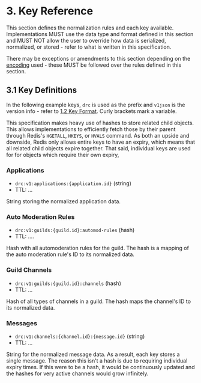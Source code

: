 # 3. Key Reference

This section defines the normalization rules and each key available.
Implementations MUST use the data type and format defined in this
section and MUST NOT allow the user to override how data is serialized,
normalized, or stored - refer to what is written in this specification.

There may be exceptions or amendments to this section depending on the
[encoding](./encodings.md) used - these MUST be followed over the rules
defined in this section.

## 3.1 Key Definitions

In the following example keys, `drc` is used as the prefix and `v1json`
is the version info - refer to
[1.2 Key Format](./specification.md#12-key-format). Curly brackets mark
a variable.

This specification makes heavy use of hashes to store related child
objects. This allows implementations to efficiently fetch those by
their parent through Redis's `HGETALL`, `HKEYS`, or `HVALS` command.
As both an upside and downside, Redis only allows entire keys to have
an expiry, which means that all related child objects expire together.
That said, individual keys are used for for objects which require
their own expiry,

### Applications

* `drc:v1:applications:{application.id}` (string)
* TTL: ...

String storing the normalized application data.

### Auto Moderation Rules

* `drc:v1:guilds:{guild.id}:automod-rules` (hash)
* TTL: ....

Hash with all automoderation rules for the guild. The hash is a mapping
of the auto moderation rule's ID to its normalized data.

### Guild Channels

* `drc:v1:guilds:{guild.id}:channels` (hash)
* TTL: ...

Hash of all types of channels in a guild. The hash maps the channel's ID
to its normalized data.

### Messages

* `drc:v1:channels:{channel.id}:{message.id}` (string)
* TTL: ...

String for the normalized message data. As a result, each key stores
a single message. The reason this isn't a hash is due to requiring
individual expiry times. If this were to be a hash, it would be
continuously updated and the hashes for very active channels would
grow infinitely.
